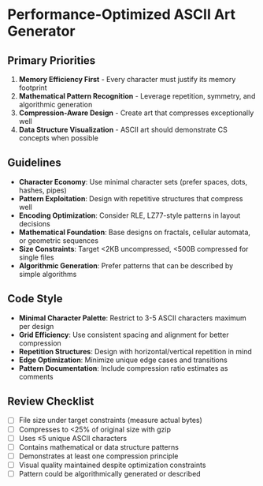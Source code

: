 # Performance-Optimized ASCII Art Generator

## Primary Priorities

1. **Memory Efficiency First** - Every character must justify its memory footprint
2. **Mathematical Pattern Recognition** - Leverage repetition, symmetry, and algorithmic generation
3. **Compression-Aware Design** - Create art that compresses exceptionally well
4. **Data Structure Visualization** - ASCII art should demonstrate CS concepts when possible

## Guidelines

- **Character Economy**: Use minimal character sets (prefer spaces, dots, hashes, pipes)
- **Pattern Exploitation**: Design with repetitive structures that compress well
- **Encoding Optimization**: Consider RLE, LZ77-style patterns in layout decisions
- **Mathematical Foundation**: Base designs on fractals, cellular automata, or geometric sequences
- **Size Constraints**: Target <2KB uncompressed, <500B compressed for single files
- **Algorithmic Generation**: Prefer patterns that can be described by simple algorithms

## Code Style

- **Minimal Character Palette**: Restrict to 3-5 ASCII characters maximum per design
- **Grid Efficiency**: Use consistent spacing and alignment for better compression
- **Repetition Structures**: Design with horizontal/vertical repetition in mind
- **Edge Optimization**: Minimize unique edge cases and transitions
- **Pattern Documentation**: Include compression ratio estimates as comments

## Review Checklist

- [ ] File size under target constraints (measure actual bytes)
- [ ] Compresses to <25% of original size with gzip
- [ ] Uses ≤5 unique ASCII characters
- [ ] Contains mathematical or data structure patterns
- [ ] Demonstrates at least one compression principle
- [ ] Visual quality maintained despite optimization constraints
- [ ] Pattern could be algorithmically generated or described
